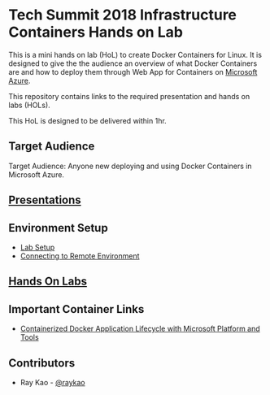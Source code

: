 # Tech Summit 2018 Infrastructure Containers Hands on Lab

This is a mini hands on lab (HoL) to create Docker Containers for Linux.  It is designed to give the the audience an overview of what Docker Containers are and how to deploy them through Web App for Containers on [Microsoft Azure](https://azure.microsoft.com).

This repository contains links to the required presentation and hands on labs (HOLs).

This HoL is designed to be delivered within 1hr.

## Target Audience
Target Audience: Anyone new deploying and using Docker Containers in Microsoft Azure.

## [Presentations](Presentations)

## Environment Setup

- [Lab Setup](Labs/00_Lab_Setup)
- [Connecting to Remote Environment](Labs/01_Connecting_to_remote_environment)

## [Hands On Labs](Labs)


## Important Container Links
- [Containerized Docker Application Lifecycle with Microsoft Platform and Tools](https://aka.ms/dockerlifecycleebook)

## Contributors
- Ray Kao - [@raykao](https://twitter.com/raykao)